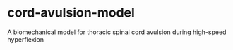 # cord-avulsion-model
A biomechanical model for thoracic spinal cord avulsion during high-speed hyperflexion
